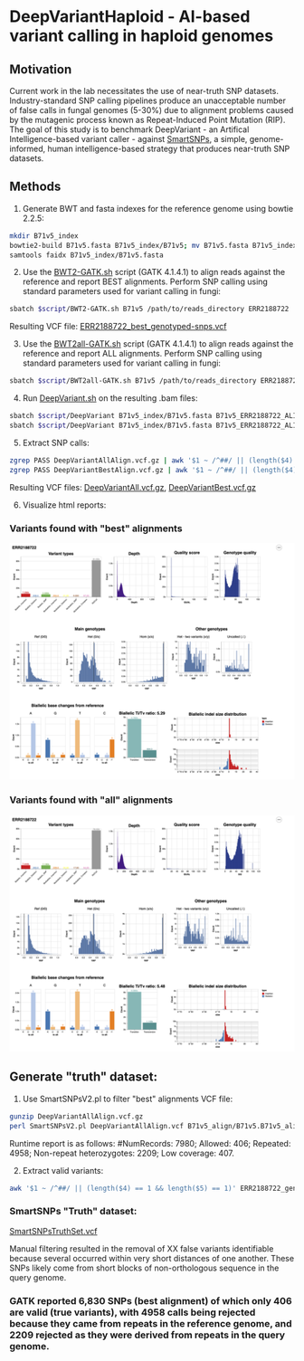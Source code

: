 # DeepVariantHaploid - AI-based variant calling in haploid genomes
## Motivation
Current work in the lab necessitates the use of near-truth SNP datasets. Industry-standard SNP calling pipelines produce an unacceptable number of false calls in fungal genomes (5-30%) due to alignment problems caused by the mutagenic process known as Repeat-Induced Point Mutation (RIP). The goal of this study is to benchmark DeepVariant - an Artifical Intelligence-based variant caller - against [SmartSNPs](https://github.com/drdna/SmartSNPs), a simple, genome-informed, human intelligence-based strategy that produces near-truth SNP datasets.
## Methods
1. Generate BWT and fasta indexes for the reference genome using bowtie 2.2.5:
```bash
mkdir B71v5_index
bowtie2-build B71v5.fasta B71v5_index/B71v5; mv B71v5.fasta B71v5_index
samtools faidx B71v5_index/B71v5.fasta
```
2. Use the [BWT2-GATK.sh](/scripts/BWT2-GATK.sh) script (GATK 4.1.4.1) to align reads against the reference and report BEST alignments. Perform SNP calling using standard parameters used for variant calling in fungi:
```bash
sbatch $script/BWT2-GATK.sh B71v5 /path/to/reads_directory ERR2188722
```
Resulting VCF file: [ERR2188722_best_genotyped-snps.vcf](/data/ERR2188722_best_genotyped-snps.vcf)

3. Use the [BWT2all-GATK.sh](/scripts/BWT2all-GATK.sh) script (GATK 4.1.4.1) to align reads against the reference and report ALL alignments. Perform SNP calling using standard parameters used for variant calling in fungi:
```bash
sbatch $script/BWT2all-GATK.sh B71v5 /path/to/reads_directory ERR2188722
```
4. Run [DeepVariant.sh](/scripts/DeepVariant.sh) on the resulting .bam files:
```bash
sbatch $script/DeepVariant B71v5_index/B71v5.fasta B71v5_ERR2188722_ALIGN/accepted_hits_sortedRG.bam DeepVariantBest DeepVariantBestTemp
sbatch $script/DeepVariant B71v5_index/B71v5.fasta B71v5_ERR2188722_ALIGNall/accepted_hits_sortedRG.bam DeepVariantAll DeepVariantAllTemp
```
5. Extract SNP calls:
```bash
zgrep PASS DeepVariantAllAlign.vcf.gz | awk '$1 ~ /^##/ || (length($4) == 1 && length($5) == 1' | gzip - > DeepVariantAll.vcf.gz
zgrep PASS DeepVariantBestAlign.vcf.gz | awk '$1 ~ /^##/ || (length($4) == 1 && length($5) == 1)' | gzip - > DeepVariantBest.vcf.gz
```
Resulting VCF files: [DeepVariantAll.vcf.gz](/data/DeepVariantAll.vcf.gz), [DeepVariantBest.vcf.gz](/data/DeepVariantBest.vcf.gz)

6. Visualize html reports:
### Variants found with "best" alignments
![DeepVariantBest_report.tiff](data/DeepVariantBest_report.tiff)
### Variants found with "all" alignments
![DeepVariantAll_report.tiff](data/DeepVariantAll_report.tiff)

## Generate "truth" dataset:
1. Use SmartSNPsV2.pl to filter "best" alignments VCF file:
```bash
gunzip DeepVariantAllAlign.vcf.gz
perl SmartSNPsV2.pl DeepVariantAllAlign.vcf B71v5_align/B71v5.B71v5_alignments 20 10
```
Runtime report is as follows: 
#NumRecords: 7980; Allowed: 406; Repeated: 4958; Non-repeat heterozygotes: 2209; Low coverage: 407.

2. Extract valid variants:
```bash
awk '$1 ~ /^##/ || (length($4) == 1 && length($5) == 1)' ERR2188722_genotyped-snps_SSfilter.vcf | grep -v FAIL > SmartSNPsTruthSet.vcf
```
### SmartSNPs "Truth" dataset:

[SmartSNPsTruthSet.vcf](/data/SmartSNPsTruthSet.vcf)

Manual filtering resulted in the removal of XX false variants identifiable because several occurred within very short distances of one another. These SNPs likely come from short blocks of non-orthologous sequence in the query genome.

### GATK reported 6,830 SNPs (best alignment) of which only 406 are valid (true variants), with 4958 calls being rejected because they came from repeats in the reference genome, and 2209 rejected as they were derived from repeats in the query genome.


